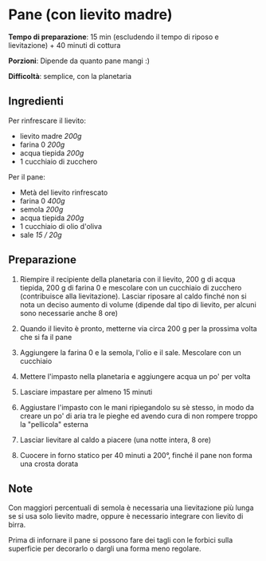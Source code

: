 # Pane (con lievito madre)

**Tempo di preparazione**: 15 min (escludendo il tempo di riposo e lievitazione) + 40 minuti di cottura

**Porzioni**: Dipende da quanto pane mangi :)

**Difficoltà**: semplice, con la planetaria

## Ingredienti

Per rinfrescare il lievito: 
- lievito madre *200g*
- farina 0 *200g*
- acqua tiepida *200g*
- 1 cucchiaio di zucchero

Per il pane:
- Metà del lievito rinfrescato
- farina 0 *400g*
- semola *200g*
- acqua tiepida *200g*
- 1 cucchiaio di olio d'oliva
- sale *15 / 20g*

## Preparazione

1. Riempire il recipiente della planetaria con il lievito, 200 g di acqua tiepida, 200 g di farina 0 e mescolare con un cucchiaio di zucchero (contribuisce alla lievitazione). Lasciar riposare al caldo finché non si nota un deciso aumento di volume (dipende dal tipo di lievito, per alcuni sono necessarie anche 8 ore)

2. Quando il lievito è pronto, metterne via circa 200 g per la prossima volta che si fa il pane

3. Aggiungere la farina 0 e la semola, l'olio e il sale. Mescolare con un cucchiaio

4. Mettere l'impasto nella planetaria e aggiungere acqua un po' per volta

5. Lasciare impastare per almeno 15 minuti

6. Aggiustare l'impasto con le mani ripiegandolo su sè stesso, in modo da creare un po' di aria tra le pieghe ed avendo cura di non rompere troppo la "pellicola" esterna

7. Lasciar lievitare al caldo a piacere (una notte intera, 8 ore)

8. Cuocere in forno statico per 40 minuti a 200°, finché il pane non forma una crosta dorata


## Note

Con maggiori percentuali di semola è necessaria una lievitazione più lunga se si usa solo lievito madre, oppure è necessario integrare con lievito di birra.

Prima di infornare il pane si possono fare dei tagli con le forbici sulla superficie per decorarlo o dargli una forma meno regolare.
